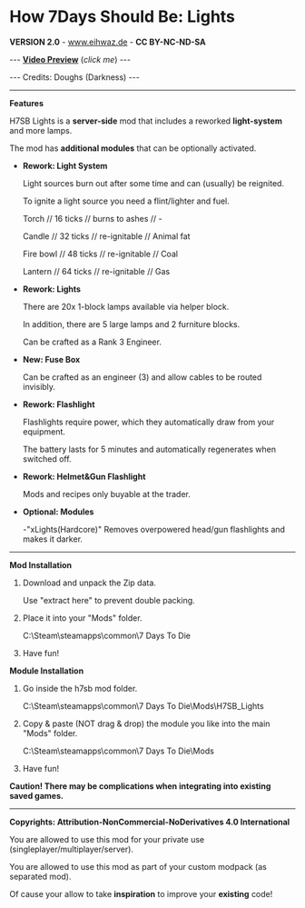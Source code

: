 # How 7Days Should Be: Lights

**VERSION 2.0** - www.eihwaz.de - **CC BY-NC-ND-SA**

--- [**Video Preview**](https://www.youtube.com/watch?v=EmCS7Sb_LP8) (*click me*) ---

--- Credits: Doughs (Darkness) ---

--- --- --- --- --- --- --- --- ---

**Features**

H7SB Lights is a **server-side** mod that includes a reworked **light-system** and more lamps.

The mod has **additional modules** that can be optionally activated.

* **Rework: Light System**

	Light sources burn out after some time and can (usually) be reignited.
	
	To ignite a light source you need a flint/lighter and fuel.
	
	Torch		//	16 ticks	//	burns to ashes 	//	-
	
	Candle		//	32 ticks	//	re-ignitable	//	Animal fat
	
	Fire bowl	//	48 ticks	//	re-ignitable	//	Coal
	
	Lantern		//	64 ticks	//	re-ignitable	//	Gas
	
* **Rework: Lights**

	There are 20x 1-block lamps available via helper block.
	
	In addition, there are 5 large lamps and 2 furniture blocks.
	
	Can be crafted as a Rank 3 Engineer.

* **New: Fuse Box**

	Can be crafted as an engineer (3) and allow cables to be routed invisibly.
	
* **Rework: Flashlight**

	Flashlights require power, which they automatically draw from your equipment.
	
	The battery lasts for 5 minutes and automatically regenerates when switched off.
	
* **Rework: Helmet&Gun Flashlight**

	Mods and recipes only buyable at the trader.
	
* **Optional: Modules**
	
	-"xLights(Hardcore)" Removes overpowered head/gun flashlights and makes it darker.

--- --- --- --- --- --- --- --- ---

**Mod Installation**

1. Download and unpack the Zip data.

	Use "extract here" to prevent double packing.

2. Place it into your "Mods" folder.

	C:\Steam\steamapps\common\7 Days To Die

3. Have fun!

**Module Installation**

1. Go inside the h7sb mod folder.

	C:\Steam\steamapps\common\7 Days To Die\Mods\H7SB_Lights
	
2. Copy & paste (NOT drag & drop) the module you like into the main "Mods" folder.

	C:\Steam\steamapps\common\7 Days To Die\Mods

3. Have fun!

**Caution! There may be complications when integrating into existing saved games.**

--- --- --- --- --- --- --- --- ---

**Copyrights: Attribution-NonCommercial-NoDerivatives 4.0 International**

You are allowed to use this mod for your private use (singleplayer/multiplayer/server).

You are allowed to use this mod as part of your custom modpack (as separated mod).

Of cause your allow to take **inspiration** to improve your **existing** code!
